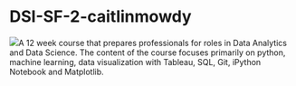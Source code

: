 # DSI-SF-2-caitlinmowdy
![](https://camo.githubusercontent.com/6ce15b81c1f06d716d753a61f5db22375fa684da/68747470733a2f2f67612d646173682e73332e616d617a6f6e6177732e636f6d2f70726f64756374696f6e2f6173736574732f6c6f676f2d39663838616536633963333837313639306533333238306663663535376633332e706e67)A 12 week course that prepares professionals for roles in Data Analytics and Data Science. The content of the course focuses primarily on python, machine learning, data visualization with Tableau, SQL, Git, iPython Notebook and Matplotlib. 
